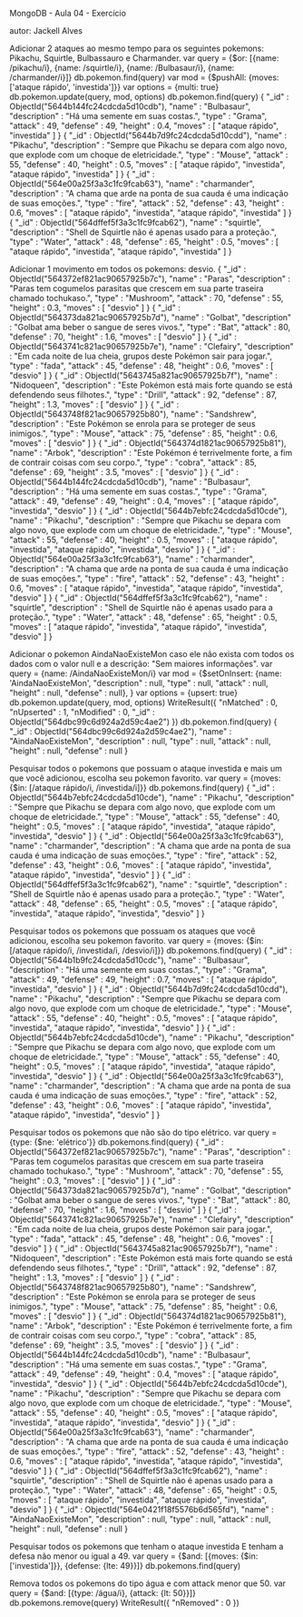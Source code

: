 MongoDB - Aula 04 - Exercício

autor: Jackell Alves

Adicionar 2 ataques ao mesmo tempo para os seguintes pokemons: Pikachu, Squirtle, Bulbassauro e Charmander.
var query = {$or: [{name: /pikachu/i}, {name: /squirtle/i}, {name: /Bulbasaur/i}, {name: /charmander/i}]}
db.pokemon.find(query)
var mod = {$pushAll: {moves: ['ataque rápido', 'investida']}}
var options = {multi: true}
db.pokemon.update(query, mod, options)
db.pokemon.find(query)
{ "_id" : ObjectId("5644b144fc24cdcda5d10cdb"), "name" : "Bulbasaur", "description" : "Há uma semente em suas costas.", "type" : "Grama", "attack" : 49, "defense" : 49, "height" : 0.4, "moves" : [ "ataque rápido", "investida" ] }
{ "_id" : ObjectId("5644b7d9fc24cdcda5d10cdd"), "name" : "Pikachu", "description" : "Sempre que Pikachu se depara com algo novo, que explode com um choque de eletricidade.", "type" : "Mouse", "attack" : 55, "defense" : 40, "height" : 0.5, "moves" : [ "ataque rápido", "investida", "ataque rápido", "investida" ] }
{ "_id" : ObjectId("564e00a25f3a3c1fc9fcab63"), "name" : "charmander", "description" : "A chama que arde na ponta de sua cauda é uma indicação de suas emoções.", "type" : "fire", "attack" : 52, "defense" : 43, "height" : 0.6, "moves" : [ "ataque rápido", "investida", "ataque rápido", "investida" ] }
{ "_id" : ObjectId("564dffef5f3a3c1fc9fcab62"), "name" : "squirtle", "description" : "Shell de Squirtle não é apenas usado para a proteção.", "type" : "Water", "attack" : 48, "defense" : 65, "height" : 0.5, "moves" : [ "ataque rápido", "investida", "ataque rápido", "investida" ] }

Adicionar 1 movimento em todos os pokemons: desvio.
{ "_id" : ObjectId("564372ef821ac90657925b7c"), "name" : "Paras", "description" : "Paras tem cogumelos parasitas que crescem em sua parte traseira chamado tochukaso.", "type" : "Mushroom", "attack" : 70, "defense" : 55, "height" : 0.3, "moves" : [ "desvio" ] }
{ "_id" : ObjectId("564373da821ac90657925b7d"), "name" : "Golbat", "description" : "Golbat ama beber o sangue de seres vivos.", "type" : "Bat", "attack" : 80, "defense" : 70, "height" : 1.6, "moves" : [ "desvio" ] }
{ "_id" : ObjectId("5643741c821ac90657925b7e"), "name" : "Clefairy", "description" : "Em cada noite de lua cheia, grupos deste Pokémon sair para jogar.", "type" : "fada", "attack" : 45, "defense" : 48, "height" : 0.6, "moves" : [ "desvio" ] }
{ "_id" : ObjectId("5643745a821ac90657925b7f"), "name" : "Nidoqueen", "description" : "Este Pokémon está mais forte quando se está defendendo seus filhotes.", "type" : "Drill", "attack" : 92, "defense" : 87, "height" : 1.3, "moves" : [ "desvio" ] }
{ "_id" : ObjectId("5643748f821ac90657925b80"), "name" : "Sandshrew", "description" : "Este Pokémon se enrola para se proteger de seus inimigos.", "type" : "Mouse", "attack" : 75, "defense" : 85, "height" : 0.6, "moves" : [ "desvio" ] }
{ "_id" : ObjectId("564374d1821ac90657925b81"), "name" : "Arbok", "description" : "Este Pokémon é terrivelmente forte, a fim de contrair coisas com seu corpo.", "type" : "cobra", "attack" : 85, "defense" : 69, "height" : 3.5, "moves" : [ "desvio" ] }
{ "_id" : ObjectId("5644b144fc24cdcda5d10cdb"), "name" : "Bulbasaur", "description" : "Há uma semente em suas costas.", "type" : "Grama", "attack" : 49, "defense" : 49, "height" : 0.4, "moves" : [ "ataque rápido", "investida", "desvio" ] }
{ "_id" : ObjectId("5644b7ebfc24cdcda5d10cde"), "name" : "Pikachu", "description" : "Sempre que Pikachu se depara com algo novo, que explode com um choque de eletricidade.", "type" : "Mouse", "attack" : 55, "defense" : 40, "height" : 0.5, "moves" : [ "ataque rápido", "investida", "ataque rápido", "investida", "desvio" ] }
{ "_id" : ObjectId("564e00a25f3a3c1fc9fcab63"), "name" : "charmander", "description" : "A chama que arde na ponta de sua cauda é uma indicação de suas emoções.", "type" : "fire", "attack" : 52, "defense" : 43, "height" : 0.6, "moves" : [ "ataque rápido", "investida", "ataque rápido", "investida", "desvio" ] }
{ "_id" : ObjectId("564dffef5f3a3c1fc9fcab62"), "name" : "squirtle", "description" : "Shell de Squirtle não é apenas usado para a proteção.", "type" : "Water", "attack" : 48, "defense" : 65, "height" : 0.5, "moves" : [ "ataque rápido", "investida", "ataque rápido", "investida", "desvio" ] }

Adicionar o pokemon AindaNaoExisteMon caso ele não exista com todos os dados com o valor null e a descrição: "Sem maiores informações".
var query = {name: /AindaNaoExisteMon/i}
var mod = {$setOnInsert: {name: 'AindaNaoExisteMon', "description" : null, "type" : null, "attack" : null, "height" : null, "defense" : null}, }
var options = {upsert: true}
db.pokemon.update(query, mod, options)
WriteResult({
    "nMatched" : 0,
    "nUpserted" : 1,
    "nModified" : 0,
    "_id" : ObjectId("564dbc99c6d924a2d59c4ae2")
})
db.pokemon.find(query)
{ "_id" : ObjectId("564dbc99c6d924a2d59c4ae2"), "name" : "AindaNaoExisteMon", "description" : null, "type" : null, "attack" : null, "height" : null, "defense" : null }

Pesquisar todos o pokemons que possuam o ataque investida e mais um que você adicionou, escolha seu pokemon favorito.
var query = {moves: {$in: [/ataque rápido/i, /investida/i]}}
db.pokemons.find(query)
{ "_id" : ObjectId("5644b7ebfc24cdcda5d10cde"), "name" : "Pikachu", "description" : "Sempre que Pikachu se depara com algo novo, que explode com um choque de eletricidade.", "type" : "Mouse", "attack" : 55, "defense" : 40, "height" : 0.5, "moves" : [ "ataque rápido", "investida", "ataque rápido", "investida", "desvio" ] }
{ "_id" : ObjectId("564e00a25f3a3c1fc9fcab63"), "name" : "charmander", "description" : "A chama que arde na ponta de sua cauda é uma indicação de suas emoções.", "type" : "fire", "attack" : 52, "defense" : 43, "height" : 0.6, "moves" : [ "ataque rápido", "investida", "ataque rápido", "investida", "desvio" ] }
{ "_id" : ObjectId("564dffef5f3a3c1fc9fcab62"), "name" : "squirtle", "description" : "Shell de Squirtle não é apenas usado para a proteção.", "type" : "Water", "attack" : 48, "defense" : 65, "height" : 0.5, "moves" : [ "ataque rápido", "investida", "ataque rápido", "investida", "desvio" ] }

Pesquisar todos os pokemons que possuam os ataques que você adicionou, escolha seu pokemon favorito.
var query = {moves: {$in: [/ataque rápido/i, /investida/i, /desvio/i]}}
db.pokemons.find(query)
{ "_id" : ObjectId("5644b1b9fc24cdcda5d10cdc"), "name" : "Bulbasaur", "description" : "Há uma semente em suas costas.", "type" : "Grama", "attack" : 49, "defense" : 49, "height" : 0.7, "moves" : [ "ataque rápido", "investida", "desvio" ] }
{ "_id" : ObjectId("5644b7d9fc24cdcda5d10cdd"), "name" : "Pikachu", "description" : "Sempre que Pikachu se depara com algo novo, que explode com um choque de eletricidade.", "type" : "Mouse", "attack" : 55, "defense" : 40, "height" : 0.5, "moves" : [ "ataque rápido", "investida", "ataque rápido", "investida", "desvio" ] }
{ "_id" : ObjectId("5644b7ebfc24cdcda5d10cde"), "name" : "Pikachu", "description" : "Sempre que Pikachu se depara com algo novo, que explode com um choque de eletricidade.", "type" : "Mouse", "attack" : 55, "defense" : 40, "height" : 0.5, "moves" : [ "ataque rápido", "investida", "ataque rápido", "investida", "desvio" ] }
{ "_id" : ObjectId("564e00a25f3a3c1fc9fcab63"), "name" : "charmander", "description" : "A chama que arde na ponta de sua cauda é uma indicação de suas emoções.", "type" : "fire", "attack" : 52, "defense" : 43, "height" : 0.6, "moves" : [ "ataque rápido", "investida", "ataque rápido", "investida", "desvio" ] }

Pesquisar todos os pokemons que não são do tipo elétrico.
var query = {type: {$ne: 'elétrico'}}
db.pokemons.find(query)
{ "_id" : ObjectId("564372ef821ac90657925b7c"), "name" : "Paras", "description" : "Paras tem cogumelos parasitas que crescem em sua parte traseira chamado tochukaso.", "type" : "Mushroom", "attack" : 70, "defense" : 55, "height" : 0.3, "moves" : [ "desvio" ] }
{ "_id" : ObjectId("564373da821ac90657925b7d"), "name" : "Golbat", "description" : "Golbat ama beber o sangue de seres vivos.", "type" : "Bat", "attack" : 80, "defense" : 70, "height" : 1.6, "moves" : [ "desvio" ] }
{ "_id" : ObjectId("5643741c821ac90657925b7e"), "name" : "Clefairy", "description" : "Em cada noite de lua cheia, grupos deste Pokémon sair para jogar.", "type" : "fada", "attack" : 45, "defense" : 48, "height" : 0.6, "moves" : [ "desvio" ] }
{ "_id" : ObjectId("5643745a821ac90657925b7f"), "name" : "Nidoqueen", "description" : "Este Pokémon está mais forte quando se está defendendo seus filhotes.", "type" : "Drill", "attack" : 92, "defense" : 87, "height" : 1.3, "moves" : [ "desvio" ] }
{ "_id" : ObjectId("5643748f821ac90657925b80"), "name" : "Sandshrew", "description" : "Este Pokémon se enrola para se proteger de seus inimigos.", "type" : "Mouse", "attack" : 75, "defense" : 85, "height" : 0.6, "moves" : [ "desvio" ] }
{ "_id" : ObjectId("564374d1821ac90657925b81"), "name" : "Arbok", "description" : "Este Pokémon é terrivelmente forte, a fim de contrair coisas com seu corpo.", "type" : "cobra", "attack" : 85, "defense" : 69, "height" : 3.5, "moves" : [ "desvio" ] }
{ "_id" : ObjectId("5644b144fc24cdcda5d10cdb"), "name" : "Bulbasaur", "description" : "Há uma semente em suas costas.", "type" : "Grama", "attack" : 49, "defense" : 49, "height" : 0.4, "moves" : [ "ataque rápido", "investida", "desvio" ] }
{ "_id" : ObjectId("5644b7ebfc24cdcda5d10cde"), "name" : "Pikachu", "description" : "Sempre que Pikachu se depara com algo novo, que explode com um choque de eletricidade.", "type" : "Mouse", "attack" : 55, "defense" : 40, "height" : 0.5, "moves" : [ "ataque rápido", "investida", "ataque rápido", "investida", "desvio" ] }
{ "_id" : ObjectId("564e00a25f3a3c1fc9fcab63"), "name" : "charmander", "description" : "A chama que arde na ponta de sua cauda é uma indicação de suas emoções.", "type" : "fire", "attack" : 52, "defense" : 43, "height" : 0.6, "moves" : [ "ataque rápido", "investida", "ataque rápido", "investida", "desvio" ] }
{ "_id" : ObjectId("564dffef5f3a3c1fc9fcab62"), "name" : "squirtle", "description" : "Shell de Squirtle não é apenas usado para a proteção.", "type" : "Water", "attack" : 48, "defense" : 65, "height" : 0.5, "moves" : [ "ataque rápido", "investida", "ataque rápido", "investida", "desvio" ] }
{ "_id" : ObjectId("564e0421f18f5576b6d565fd"), "name" : "AindaNaoExisteMon", "description" : null, "type" : null, "attack" : null, "height" : null, "defense" : null }

Pesquisar todos os pokemons que tenham o ataque investida E tenham a defesa não menor ou igual a 49.
var query = {$and: [{moves: {$in: ['investida']}}, {defense: {lte: 49}}]}
db.pokemons.find(query)
>

Remova todos os pokemons do tipo água e com attack menor que 50.
var query = {$and: [{type: /água/i}, {attack: {lt: 50}}]}
db.pokemons.remove(query)
WriteResult({ "nRemoved" : 0 })












